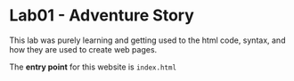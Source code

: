# Lab01 - Adventure Story

This lab was purely learning and getting used to the html code, syntax, and how they are used to create web pages.

The **entry point** for this website is ```index.html```